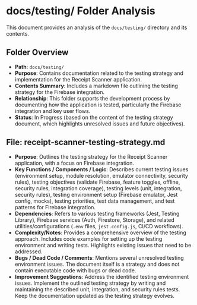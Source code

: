 # docs/testing/ Folder Analysis

This document provides an analysis of the `docs/testing/` directory and its contents.

## Folder Overview
- **Path**: `docs/testing/`
- **Purpose**: Contains documentation related to the testing strategy and implementation for the Receipt Scanner application.
- **Contents Summary**: Includes a markdown file outlining the testing strategy for the Firebase integration.
- **Relationship**: This folder supports the development process by documenting how the application is tested, particularly the Firebase integration and key user flows.
- **Status**: In Progress (based on the content of the testing strategy document, which highlights unresolved issues and future objectives).

## File: receipt-scanner-testing-strategy.md
- **Purpose**: Outlines the testing strategy for the Receipt Scanner application, with a focus on Firebase integration.
- **Key Functions / Components / Logic**: Describes current testing issues (environment setup, module resolution, emulator connectivity, security rules), testing objectives (validate Firebase, feature toggles, offline, security rules, integration coverage), testing levels (unit, integration, security rules), testing environment setup (Firebase emulator, Jest config, mocks), testing priorities, test data management, and test patterns for Firebase integration.
- **Dependencies**: Refers to various testing frameworks (Jest, Testing Library), Firebase services (Auth, Firestore, Storage), and related utilities/configurations (`.env` files, `jest.config.js`, CI/CD workflows).
- **Complexity/Notes**: Provides a comprehensive overview of the testing approach. Includes code examples for setting up the testing environment and writing tests. Highlights existing issues that need to be addressed.
- **Bugs / Dead Code / Comments**: Mentions several unresolved testing environment issues. The document itself is a strategy and does not contain executable code with bugs or dead code.
- **Improvement Suggestions**: Address the identified testing environment issues. Implement the outlined testing strategy by writing and maintaining the described unit, integration, and security rules tests. Keep the documentation updated as the testing strategy evolves.
